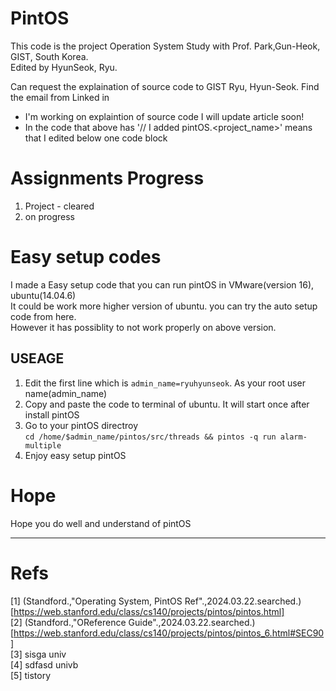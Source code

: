 # PintOS
 
This code is the project Operation System Study with Prof. Park,Gun-Heok, GIST, South Korea.  
Edited by HyunSeok, Ryu.  

Can request the explaination of source code to GIST Ryu, Hyun-Seok. Find the email from Linked in  

+ I\'m working on explaintion of source code I will update article soon!  
+ In the code that above has '// I added pintOS.<project_name>' means that I edited below one code block  
 
# Assignments Progress  
1. Project<alarm> - cleared  
2. on progress  

 
# Easy setup codes
I made a Easy setup code that you can run pintOS in VMware(version 16), ubuntu(14.04.6)  
It could be work more higher version of ubuntu. you can try the auto setup code from here.  
However it has possiblity to not work properly on above version.  

## USEAGE
1. Edit the first line which is `admin_name=ryuhyunseok`. As your root user name(admin_name)  
2. Copy and paste the code to terminal of ubuntu. It will start once after install pintOS  
3. Go to your pintOS directroy  
`cd /home/$admin_name/pintos/src/threads && pintos -q run alarm-multiple`  
4. Enjoy easy setup pintOS  

 
# Hope
Hope you do well and understand of pintOS  

---
# Refs
[1] (Standford.,"Operating System, PintOS Ref".,2024.03.22.searched.)[https://web.stanford.edu/class/cs140/projects/pintos/pintos.html]  
[2] (Standford.,"OReference Guide".,2024.03.22.searched.)[https://web.stanford.edu/class/cs140/projects/pintos/pintos_6.html#SEC90]  
[3] sisga univ  
[4] sdfasd univb  
[5] tistory  
